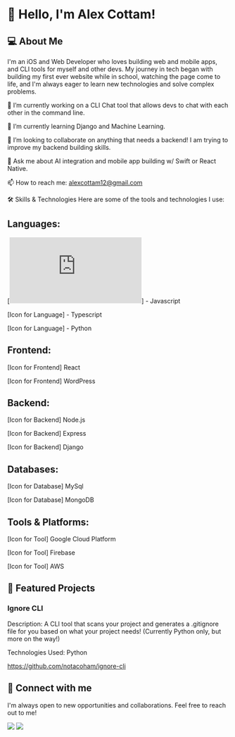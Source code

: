 # 👋 Hello, I'm Alex Cottam!
## 💻 About Me
I'm an iOS and Web Developer who loves building web and mobile apps, and CLI tools for myself and other devs. My journey in tech began with building my first ever website while in school, watching the page come to life, and I'm always eager to learn new technologies and solve complex problems.

🔭 I’m currently working on a CLI Chat tool that allows devs to chat with each other in the command line.

🌱 I’m currently learning Django and Machine Learning.

👯 I’m looking to collaborate on anything that needs a backend! I am trying to improve my backend building skills.

💬 Ask me about AI integration and mobile app building w/ Swift or React Native.

📫 How to reach me: alexcottam12@gmail.com

🛠️ Skills & Technologies
Here are some of the tools and technologies I use:

## Languages:

[!["Javascript Icon"](https://cdn.jsdelivr.net/gh/devicons/devicon@latest/devicon.min.css)] - Javascript

[Icon for Language] - Typescript

[Icon for Language] - Python

## Frontend:

[Icon for Frontend] React

[Icon for Frontend] WordPress

## Backend:

[Icon for Backend] Node.js

[Icon for Backend] Express

[Icon for Backend] Django

## Databases:

[Icon for Database] MySql

[Icon for Database] MongoDB

## Tools & Platforms:

[Icon for Tool] Google Cloud Platform

[Icon for Tool] Firebase

[Icon for Tool] AWS

## 🚀 Featured Projects
### Ignore CLI

Description: A CLI tool that scans your project and generates a .gitignore file for you based on what your project needs! (Currently Python only, but more on the way!)

Technologies Used: Python

https://github.com/notacoham/ignore-cli

## 🤝 Connect with me
I'm always open to new opportunities and collaborations. Feel free to reach out to me!

<img src="https://img.shields.io/badge/LinkedIn-0A66C2?style=for-the-badge&logo=linkedin&logoColor=white" />
<img src="https://img.shields.io/badge/Portfolio-black?style=for-the-badge&logo=About.me&logoColor=white" />
